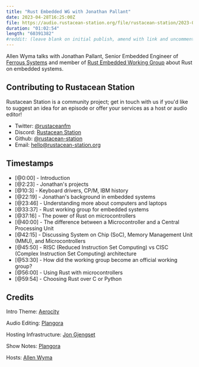 ```yaml
---
title: "Rust Embedded WG with Jonathan Pallant"
date: 2023-04-28T16:25:00Z
file: https://audio.rustacean-station.org/file/rustacean-station/2023-04-28-jonathan-pallant.mp3
duration: "01:02:54"
length: "60391382"
#reddit: (leave blank on initial publish, amend with link and uncomment this line after Reddit thread has been posted)
---
```


Allen Wyma talks with Jonathan Pallant, Senior Embedded Engineer of [Ferrous Systems](https://ferrous-systems.com/) and member of [Rust Embedded Working Group](https://www.rust-lang.org/governance/wgs/embedded) about Rust on embedded systems.

## Contributing to Rustacean Station

Rustacean Station is a community project; get in touch with us if you'd like to suggest an idea for an episode or offer your services as a host or audio editor!

- Twitter: [@rustaceanfm](https://twitter.com/rustaceanfm)
- Discord: [Rustacean Station](https://discord.gg/cHc3Gyc)
- Github: [@rustacean-station](https://github.com/rustacean-station/)
- Email: [hello@rustacean-station.org](mailto:hello@rustacean-station.org)

## Timestamps

- [@0:00] - Introduction
- [@2:23] - Jonathan's projects
- [@10:3] - Keyboard drivers, CP/M, IBM history
- [@22:19] - Jonathan's background in embedded systems
- [@23:46] - Understanding more about computers and laptops
- [@33:37] - Rust working group for embedded systems
- [@37:16] - The power of Rust on microcontrollers
- [@40:00] - The difference between a Microcontroller and a Central Processing Unit
- [@42:15] - Discussing System on Chip (SoC), Memory Management Unit (MMU), and Microcontrollers
- [@45:50] - RISC (Reduced Instruction Set Computing) vs CISC (Complex Instruction Set Computing) architecture
- [@53:30] - How did the working group become an official working group?
- [@56:00] - Using Rust with microcontrollers
- [@59:54] - Choosing Rust over C or Python

## Credits

Intro Theme: [Aerocity](https://twitter.com/AerocityMusic)

Audio Editing: [Plangora](https://twitter.com/plangora)

Hosting Infrastructure: [Jon Gjengset](https://twitter.com/jonhoo/)

Show Notes: [Plangora](https://twitter.com/plangora)

Hosts: [Allen Wyma](https://twitter.com/allenwyma)
